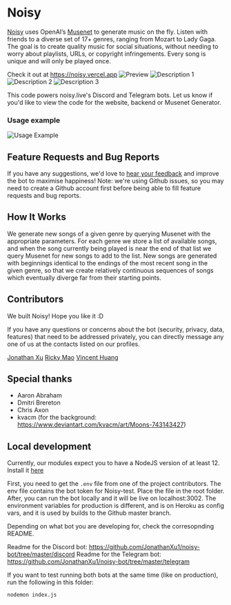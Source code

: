 # Noisy

[Noisy](https://noisy.vercel.app/) uses OpenAI’s [Musenet](https://openai.com/blog/musenet/) to generate music on the fly. Listen with friends to a diverse set of 17+ genres, ranging from Mozart to Lady Gaga. The goal is to create quality music for social situations, without needing to worry about playlists, URLs, or copyright infringements. Every song is unique and will only be played once.

Check it out at https://noisy.vercel.app
![Preview](assets/promotional/main.png)
![Description 1](assets/promotional/description1.png)
![Description 2](assets/promotional/description2.png)
![Description 3](assets/promotional/description3.png)

This code powers noisy.live's Discord and Telegram bots. Let us know if you'd like to view the code for the website, backend or Musenet Generator.

### Usage example

![Usage Example](assets/promotional/preview.png)

## Feature Requests and Bug Reports

If you have any suggestions, we'd love to [hear your feedback](https://github.com/JonathanXu1/noisy-bot/issues/new/choose) and improve the bot to maximise happiness! Note: we're using Github issues, so you may need to create a Github account first before being able to fill feature requests and bug reports.

## How It Works

We generate new songs of a given genre by querying Musenet with the appropriate parameters. For each genre we store a list of available songs, and when the song currently being played is near the end of that list we query Musenet for new songs to add to the list. New songs are generated with beginnings identical to the endings of the most recent song in the given genre, so that we create relatively continuous sequences of songs which eventually diverge far from their starting points.

## Contributors

We built Noisy! Hope you like it :D

If you have any questions or concerns about the bot (security, privacy, data, features) that need to be addressed privately, you can directly message any one of us at the contacts listed on our profiles.

[Jonathan Xu](https://github.com/JonathanXu1)
[Ricky Mao](https://github.com/rickrm)
[Vincent Huang](https://github.com/vincenthuang75025)

## Special thanks

- Aaron Abraham
- Dmitri Brereton
- Chris Axon
- kvacm (for the background: https://www.deviantart.com/kvacm/art/Moons-743143427)

## Local development

Currently, our modules expect you to have a NodeJS version of at least 12. Install it [here](https://nodejs.org/en/download/)

First, you need to get the `.env` file from one of the project contributors. The env file contains the bot token for Noisy-test. Place the file in the root folder. After, you can run the bot locally and it will be live on localhost:3002. The environment variables for production is different, and is on Heroku as config vars, and it is used by builds to the Github master branch.

Depending on what bot you are developing for, check the corresopnding README.

Readme for the Discord bot: https://github.com/JonathanXu1/noisy-bot/tree/master/discord
Readme for the Telegram bot: https://github.com/JonathanXu1/noisy-bot/tree/master/telegram

If you want to test running both bots at the same time (like on production), run the following in this folder:

```
nodemon index.js
```
